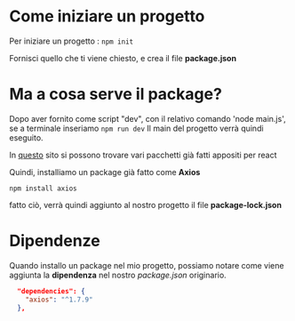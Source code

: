 # Come iniziare un progetto

Per iniziare un progetto : `npm init`

Fornisci quello che ti viene chiesto, e crea il file **package.json**

# Ma a cosa serve il package?

Dopo aver fornito come script "dev", con il relativo comando 'node main.js', se a terminale inseriamo
`npm run dev`
Il main del progetto verrà quindi eseguito.

In [questo](https://www.npmjs.com/package/react) sito si possono trovare vari pacchetti già fatti appositi per react

Quindi, installiamo un package già fatto come **Axios**

`npm install axios`

fatto ciò, verrà quindi aggiunto al nostro progetto il file **package-lock.json**

# Dipendenze

Quando installo un package nel mio progetto, possiamo notare come viene aggiunta la **dipendenza** nel nostro *package.json* originario.

```json
  "dependencies": {
    "axios": "^1.7.9"
  },
```
